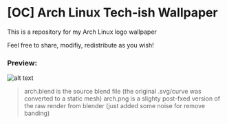 # [OC] Arch Linux Tech-ish Wallpaper

This is a repository for my Arch Linux logo wallpaper

Feel free to share, modifiy, redistribute as you wish!

### Preview:
![alt text](https://github.com/0x-BAD/arch-logo/blob/main/arch.png "Preview")

> arch.blend is the source blend file (the original .svg/curve was converted to a static mesh)
> arch.png is a slighty post-fxed version of the raw render from blender (just added some noise for remove banding)
